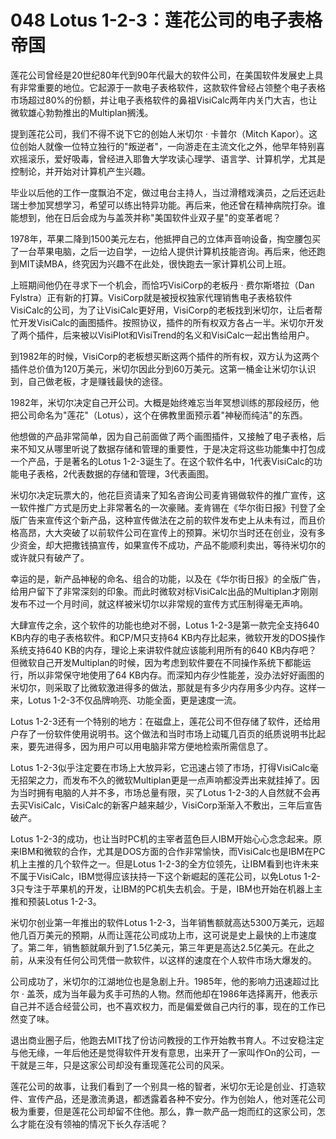 # 048 Lotus 1-2-3：莲花公司的电子表格帝国

莲花公司曾经是20世纪80年代到90年代最大的软件公司，在美国软件发展史上具有非常重要的地位。它起源于一款电子表格软件，这款软件曾经占领整个电子表格市场超过80%的份额，并让电子表格软件的鼻祖VisiCalc两年内关门大吉，也让微软雄心勃勃推出的Multiplan搁浅。

提到莲花公司，我们不得不说下它的创始人米切尔 · 卡普尔（Mitch
Kapor）。这位创始人就像一位特立独行的"叛逆者"，一向游走在主流文化之外，他早年特别喜欢摇滚乐，爱好吸毒，曾经进入耶鲁大学攻读心理学、语言学、计算机学，尤其是控制论，并开始对计算机产生兴趣。

毕业以后他的工作一度飘泊不定，做过电台主持人，当过滑稽戏演员，之后还远赴瑞士参加冥想学习，希望可以练出特异功能。再后来，他还曾在精神病院打杂。谁能想到，他在日后会成为与盖茨并称"美国软件业双子星"的变革者呢？

1978年，苹果二降到1500美元左右，他抵押自己的立体声音响设备，掏空腰包买了一台苹果电脑，之后一边自学，一边给人提供计算机技能咨询。再后来，他还跑到MIT读MBA，终究因为兴趣不在此处，很快跑去一家计算机公司上班。

上班期间他仍在寻求下一个机会，而恰巧VisiCorp的老板丹 · 费尔斯塔拉（Dan
Fylstra）正有新的打算。VisiCorp就是被授权独家代理销售电子表格软件VisiCalc的公司，为了让VisiCalc更好用，VisiCorp的老板找到米切尔，让后者帮忙开发VisiCalc的画图插件。按照协议，插件的所有权双方各占一半。米切尔开发了两个插件，后来被以VisiPlot和VisiTrend的名义和VisiCalc一起出售给用户。

到1982年的时候，VisiCorp的老板想买断这两个插件的所有权，双方认为这两个插件总价值为120万美元，米切尔因此分到60万美元。这第一桶金让米切尔认识到，自己做老板，才是赚钱最快的途径。

1982年，米切尔决定自己开公司。大概是始终难忘当年冥想训练的那段经历，他把公司命名为"莲花"（Lotus），这个在佛教里面预示着"神秘而纯洁"的东西。

他想做的产品非常简单，因为自己前面做了两个画图插件，又接触了电子表格，后来不知又从哪里听说了数据存储和管理的重要性，于是决定将这些功能集中打包成一个产品，于是著名的Lotus
1-2-3诞生了。在这个软件名中，1代表VisiCalc的功能电子表格，2代表数据的存储和管理，3代表画图。

米切尔决定玩票大的，他花巨资请来了知名咨询公司麦肯锡做软件的推广宣传，这一软件推广方式是历史上非常著名的一次豪赌。麦肯锡在《华尔街日报》刊登了全版广告来宣传这个新产品，这种宣传做法在之前的软件发布史上从未有过，而且价格高昂，大大突破了以前软件公司在宣传上的预算。米切尔当时还在创业，没有多少资金，却大把撒钱搞宣传，如果宣传不成功，产品不能顺利卖出，等待米切尔的或许就只有破产了。

幸运的是，新产品神秘的命名、组合的功能，以及在《华尔街日报》的全版广告，给用户留下了非常深刻的印象。而此时微软对标VisiCalc出品的Multiplan才刚刚发布不过一个月时间，就这样被米切尔以非常规的宣传方式压制得毫无声响。

大肆宣传之余，这个软件的功能也绝对不弱，Lotus 1-2-3是第一款完全支持640
KB内存的电子表格软件。和CP/M只支持64
KB内存比起来，微软开发的DOS操作系统支持640
KB的内存，理论上来讲软件就应该能利用所有的640
KB内存吧？但微软自己开发Multiplan的时候，因为考虑到软件要在不同操作系统下都能运行，所以非常保守地使用了64
KB内存。而深知内存少性能差，没办法好好画图的米切尔，则采取了比微软激进得多的做法，那就是有多少内存用多少内存。这样一来，Lotus
1-2-3不仅品牌响亮、功能全面，更是速度一流。

Lotus
1-2-3还有一个特别的地方：在磁盘上，莲花公司不但存储了软件，还给用户存了一份软件使用说明书。这个做法和当时市场上动辄几百页的纸质说明书比起来，要先进得多，因为用户可以用电脑非常方便地检索所需信息了。

Lotus
1-2-3似乎注定要在市场上大放异彩，它迅速占领了市场，打得VisiCalc毫无招架之力，而发布不久的微软Multiplan更是一点声响都没弄出来就挂掉了。因为当时拥有电脑的人并不多，市场总量有限，买了Lotus
1-2-3的人自然就不会再去买VisiCalc，VisiCalc的新客户越来越少，VisiCorp渐渐入不敷出，三年后宣告破产。

Lotus
1-2-3的成功，也让当时PC机的主宰者蓝色巨人IBM开始心心念念起来。原来IBM和微软的合作，尤其是DOS方面的合作非常愉快，而VisiCalc也是IBM在PC机上主推的几个软件之一。但是Lotus
1-2-3的全方位领先，让IBM看到也许未来不属于VisiCalc，IBM觉得应该扶持一下这个新崛起的莲花公司，以免Lotus
1-2-3只专注于苹果机的开发，让IBM的PC机失去机会。于是，IBM也开始在机器上主推和预装Lotus
1-2-3。

米切尔创业第一年推出的软件Lotus
1-2-3，当年销售额就高达5300万美元，远超他几百万美元的预期，从而让莲花公司成功上市，这可说是史上最快的上市速度了。第二年，销售额就飙升到了1.5亿美元，第三年更是高达2.5亿美元。在此之前，从来没有任何公司凭借一款软件，以这样的速度在个人软件市场大爆发的。

公司成功了，米切尔的江湖地位也是急剧上升。1985年，他的影响力迅速超过比尔
·
盖茨，成为当年最为炙手可热的人物。然而他却在1986年选择离开，他表示自己并不适合经营公司，也不喜欢权力，而是偏爱做自己内行的事，现在的工作已然变了味。

退出商业圈子后，他跑去MIT找了份访问教授的工作开始教书育人。不过安稳注定与他无缘，一年后他还是觉得软件开发有意思，出来开了一家叫作On的公司，一干就是三年，只是这家公司却没有重现莲花公司的风采。

莲花公司的故事，让我们看到了一个别具一格的智者，米切尔无论是创业、打造软件、宣传产品，还是激流勇退，都透露着各种不安分。作为创始人，他对莲花公司极为重要，但是莲花公司却留不住他。那么，靠一款产品一炮而红的这家公司，怎么才能在没有领袖的情况下长久存活呢？

